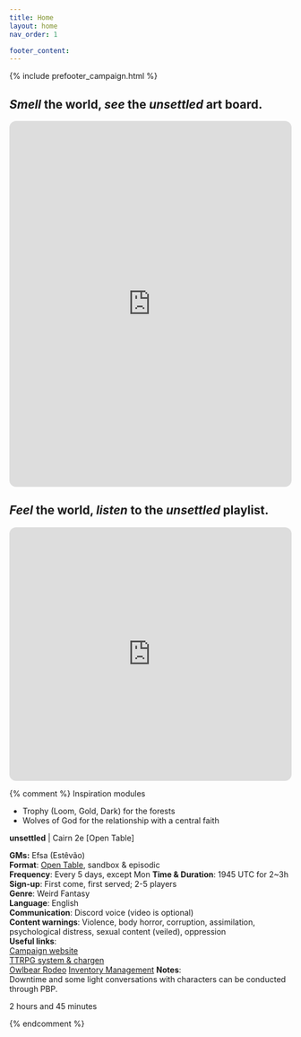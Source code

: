 ```yaml
---
title: Home
layout: home
nav_order: 1

footer_content:
---
```


{% include prefooter_campaign.html %}

## *Smell* the world, *see* the ***unsettled*** art board.

<iframe style="border-radius:12px" src="https://petracoding.github.io/pinterest/board.html?link=estevaoseco/unsettled/&hideHeader=1&hideFooter=1&transparent=1" width="100%" height="652" frameBorder="0" style="color-scheme: site" allowfullscreen=""></iframe>

## *Feel* the world, *listen* to the ***unsettled*** playlist.

<iframe style="border-radius:12px" src="https://open.spotify.com/embed/playlist/2PL9qS68ckXkKLzheF8YsB?utm_source=generator&theme=1" width="100%" height="452" frameBorder="0" allowfullscreen="" allow="autoplay; clipboard-write; encrypted-media; fullscreen; picture-in-picture" loading="lazy"></iframe>

{% comment %} Inspiration modules

- Trophy (Loom, Gold, Dark) for the forests
- Wolves of God for the relationship with a central faith

**unsettled** | Cairn 2e [Open Table]

**GMs:** Efsa (Estêvão)  
**Format**: [Open Table](https://www.thearcanelibrary.com/blogs/shadowdark-blog/open-table-how-the-creators-of-d-d-ran-their-games?srsltid=AfmBOoqNYWIzVWFjQKEoyumD4NTcFvhdkiVGQgaluf5LKmkS3-ORyFI7), sandbox & episodic  
**Frequency**: Every 5 days, except Mon
**Time & Duration**: 1945 UTC for 2~3h  
**Sign-up**: First come, first served;  2-5 players  
**Genre**: Weird Fantasy  
**Language**: English  
**Communication**: Discord voice (video is optional)  
**Content warnings**: Violence, body horror, corruption, assimilation, psychological distress, sexual content (veiled), oppression  
**Useful links**:  
[Campaign website](https://terra-campaigns.github.io/unsettled/campaigns/Book_01/)    
[TTRPG system & chargen](https://terra-campaigns.github.io/unsettled/campaigns/Book_01/#system)  
[Owlbear Rodeo](https://www.owlbear.rodeo/room/c0ZVXgEpQqLd/usettled)
[Inventory Management](https://docs.google.com/spreadsheets/d/1NtuCQ-6oy5MD8iUA65_5N1TAezPsuV546jgH2-wI-BM/edit?gid=0#gid=0)
**Notes**:  
Downtime and some light conversations with characters can be conducted through PBP.

2 hours and 45 minutes

{% endcomment %}